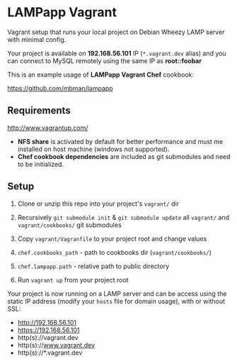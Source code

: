LAMPapp Vagrant
===============

Vagrant setup that runs your local project on Debian Wheezy LAMP server with minimal config.

Your project is available on **192.168.56.101** IP (`*.vagrant.dev` alias)
and you can connect to MySQL remotely using the same IP as **root::foobar**


This is an example usage of **LAMPapp Vagrant Chef** cookbook:

  https://github.com/mbman/lampapp

Requirements
------------

  http://www.vagrantup.com/

- **NFS share** is activated by default for better performance and must me installed on host machine (windows not supported).
- **Chef cookbook dependencies** are included as git submodules and need to be initialized.

Setup
-----

1.  Clone or unzip this repo into your project's `vagrant/` dir

2.  Recursively `git submodule init` & `git submodule update` all `vagrant/` and `vagrant/cookbooks/` git submodules

3.  Copy `vagrant/Vagranfile` to your project root and change values

4.  `chef.cookbooks_path` - path to cookbooks dir (`vagrant/cookbooks/`)

5.  `chef.lampapp.path` - relative path to public directory

6.  Run `vagrant up` from your project root


Your project is now running on a LAMP server and can be access using
the static IP address (modify your `hosts` file for domain usage), with or without SSL:

- http://192.168.56.101
- https://192.168.56.101
- http(s)://vagrant.dev
- http(s)://www.vagrant.dev
- http(s)://*.vagrant.dev